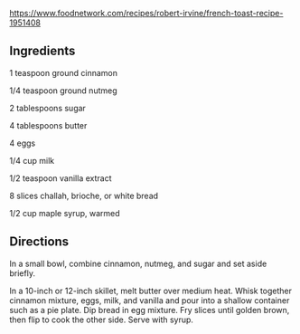 https://www.foodnetwork.com/recipes/robert-irvine/french-toast-recipe-1951408

## Ingredients

1 teaspoon ground cinnamon

1/4 teaspoon ground nutmeg

2 tablespoons sugar

4 tablespoons butter

4 eggs

1/4 cup milk

1/2 teaspoon vanilla extract

8 slices challah, brioche, or white bread

1/2 cup maple syrup, warmed

## Directions

In a small bowl, combine cinnamon, nutmeg, and sugar and set aside briefly.

In a 10-inch or 12-inch skillet, melt butter over medium heat. Whisk together cinnamon mixture, eggs, milk, and vanilla and pour into a shallow container such as a pie plate. Dip bread in egg mixture. Fry slices until golden brown, then flip to cook the other side. Serve with syrup.
